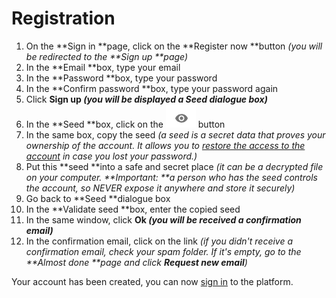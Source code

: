 
# Registration



1.  On the **Sign in **page, click on the **Register now **button _(you will be redirected to the **Sign up **page)_
1.  In the **Email **box, type your email
1.  In the **Password **box, type your password
1.  In the **Confirm password **box, type your password again
1.  Click **Sign up _(you will be displayed a Seed dialogue box)_**
1.  In the **Seed **box, click on the ![alt_text](../images/registration/eye.png "image_tooltip") button 
1.  In the same box, copy the seed _(a seed is a secret data that proves your ownership of the account. It allows you to [restore the access to the account](./recover-an-account.md) in case you lost your password.)_
1.  Put this **seed **into a safe and secret place _(it can be a decrypted file on your computer. **Important: **a person who has the seed controls the account, so NEVER expose it anywhere and store it securely)_
1.  Go back to **Seed **dialogue box
1.  In the **Validate seed **box, enter the copied seed
1.  In the same window, click **Ok _(you will be received a confirmation email)_**
1.  In the confirmation email, click on the link _(if you didn't receive a confirmation email, check your spam folder. If it's empty, go to the **Almost done **page and click **Request new email**)_

Your account has been created, you can now [sign in](../user-account/sign-in-out.html) to the platform.

